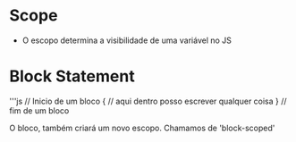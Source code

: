 # Scope

* O escopo determina a visibilidade de uma variável no JS

# Block Statement
'''js
// Inicio de um bloco
{
    // aqui dentro posso escrever qualquer coisa
} // fim de um bloco

O bloco, também criará um novo escopo. Chamamos de 'block-scoped'